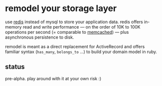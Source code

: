 # remodel your storage layer

use [redis](http://code.google.com/p/redis/) instead of mysql 
to store your application data. 
redis offers in-memory read and write performance &mdash;
on the order of 10K to 100K operations per second (= comparable
to [memcached](http://memcached.org/)) &mdash; plus asynchronous 
persistence to disk.

remodel is meant as a direct replacement for ActiveRecord and
offers familiar syntax (`has_many`, `belongs_to` ...) to build
your domain model in ruby.

## status

pre-alpha. play around with it at your own risk :)

